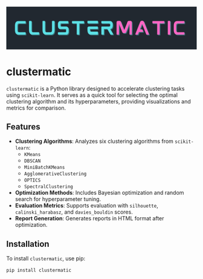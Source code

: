 ![clustermatic](https://raw.githubusercontent.com/AKapich/clustermatic/refs/heads/main/clustermatic/auxiliary/clustermatic.png?token=GHSAT0AAAAAACONR7OM5CSD6SYQXJVMPT6IZ3NVYJQ)

# clustermatic

`clustermatic` is a Python library designed to accelerate clustering tasks using `scikit-learn`. It serves as a quick tool for selecting the optimal clustering algorithm and its hyperparameters, providing visualizations and metrics for comparison.

## Features

- **Clustering Algorithms**: Analyzes six clustering algorithms from `scikit-learn`:
    - `KMeans`
    - `DBSCAN`
    - `MiniBatchKMeans`
    - `AgglomerativeClustering`
    - `OPTICS`
    - `SpectralClustering`
- **Optimization Methods**: Includes Bayesian optimization and random search for hyperparameter tuning.
- **Evaluation Metrics**: Supports evaluation with `silhouette`, `calinski_harabasz`, and `davies_bouldin` scores.
- **Report Generation**: Generates reports in HTML format after optimization.

## Installation

To install `clustermatic`, use pip:

```bash
pip install clustermatic
```



